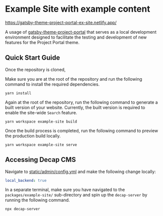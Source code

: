 # Example Site with example content

https://gatsby-theme-project-portal-ex-site.netlify.app/

A usage of
[gatsby-theme-project-portal](https://github.com/thepolicylab-projectportals/project-portal-theme)
that serves as a local development environment designed to facilitate the testing and development of new features for the Project Portal theme. 



## Quick Start Guide

Once the repository is cloned, 

Make sure you are at the root of the repository and run the following command to install the required dependencies.

```shell
yarn install
```

Again at the root of the repository, run the following command to generate a built version of your website. Currently, the built version is required to enable the site-wide `Search` feature.
```shell
yarn workspace example-site build
```

Once the build process is completed, run the following command to preview the production build locally. 
```shell
yarn workspace example-site serve
```


## Accessing Decap CMS

Navigate to [static/admin/config.yml](./static/admin/config.yml) and make the following change locally:

```yaml
local_backend: true
```

In a separate terminal, make sure you have navigated to the `packages/example-site/` sub-directory and spin up the `decap-server` by running the following command.

```shell
npx decap-server
```
